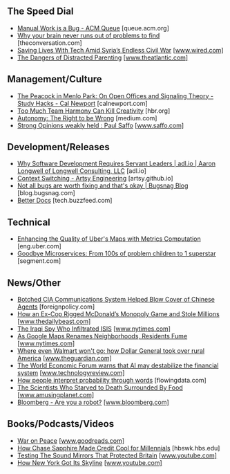 ## The Speed Dial
* [Manual Work is a Bug - ACM Queue](https://queue.acm.org/detail.cfm?id=3197520) [queue.acm.org]
* [Why your brain never runs out of problems to find](https://theconversation.com/why-your-brain-never-runs-out-of-problems-to-find-98990) [theconversation.com]
* [Saving Lives With Tech Amid Syria’s Endless Civil War](https://www.wired.com/story/syria-civil-war-hala-sentry/) [www.wired.com]
* [The Dangers of Distracted Parenting](https://www.theatlantic.com/magazine/archive/2018/07/the-dangers-of-distracted-parenting/561752/) [www.theatlantic.com]

## Management/Culture
* [The Peacock in Menlo Park: On Open Offices and Signaling Theory - Study Hacks - Cal Newport](http://calnewport.com/blog/2018/07/19/the-peacock-in-menlo-park-on-open-offices-and-signaling-theory/) [calnewport.com]
* [Too Much Team Harmony Can Kill Creativity](https://hbr.org/2018/06/too-much-team-harmony-can-kill-creativity) [hbr.org]
* [Autonomy: The Right to be Wrong](https://medium.com/@ard_adam/autonomy-youre-doing-it-wrong-b1eda593d726) [medium.com]
* [Strong Opinions weakly held : Paul Saffo](https://www.saffo.com/02008/07/26/strong-opinions-weakly-held/) [www.saffo.com]

## Development/Releases
* [Why Software Development Requires Servant Leaders | adl.io | Aaron Longwell of Longwell Consulting, LLC](https://adl.io/essays/why-software-development-requires-servant-leaders/) [adl.io]
* [Context Switching - Artsy Engineering](http://artsy.github.io/blog/2018/08/10/On-Context-Switching/) [artsy.github.io]
* [Not all bugs are worth fixing and that's okay  |  Bugsnag Blog](https://blog.bugsnag.com/application-stability-monitoring/) [blog.bugsnag.com]
* [Better Docs](https://tech.buzzfeed.com/better-docs-8fccb8ebd6a4) [tech.buzzfeed.com]

## Technical
* [Enhancing the Quality of Uber's Maps with Metrics Computation](https://eng.uber.com/maps-metrics-computation/) [eng.uber.com]
* [Goodbye Microservices: From 100s of problem children to 1 superstar](https://segment.com/blog/goodbye-microservices/) [segment.com]

## News/Other
* [Botched CIA Communications System Helped Blow Cover of Chinese Agents](https://foreignpolicy.com/2018/08/15/botched-cia-communications-system-helped-blow-cover-chinese-agents-intelligence/) [foreignpolicy.com]
* [How an Ex-Cop Rigged McDonald’s Monopoly Game and Stole Millions](https://www.thedailybeast.com/how-an-ex-cop-rigged-mcdonalds-monopoly-game-and-stole-millions) [www.thedailybeast.com]
* [The Iraqi Spy Who Infiltrated ISIS](https://www.nytimes.com/2018/08/12/world/middleeast/iraqi-spy-isis.html) [www.nytimes.com]
* [As Google Maps Renames Neighborhoods, Residents Fume](https://www.nytimes.com/2018/08/02/technology/google-maps-neighborhood-names.html) [www.nytimes.com]
* [Where even Walmart won't go: how Dollar General took over rural America](https://www.theguardian.com/business/2018/aug/13/dollar-general-walmart-buhler-haven-kansas) [www.theguardian.com]
* [The World Economic Forum warns that AI may destabilize the financial system](https://www.technologyreview.com/s/611890/the-world-economic-forum-warns-that-ai-may-destabilize-the-financial-system/) [www.technologyreview.com]
* [How people interpret probability through words](https://flowingdata.com/2018/07/06/how-people-interpret-probability-through-words/) [flowingdata.com]
* [The Scientists Who Starved to Death Surrounded By Food](https://www.amusingplanet.com/2018/08/the-scientists-who-starved-to-death.html) [www.amusingplanet.com]
* [Bloomberg - Are you a robot?](https://www.bloomberg.com/graphics/2018-us-land-use/) [www.bloomberg.com]

## Books/Podcasts/Videos
* [War on Peace](https://www.goodreads.com/book/show/37564532-war-on-peace) [www.goodreads.com]
* [How Chase Sapphire Made Credit Cool for Millennials](https://hbswk.hbs.edu/item/how-chase-sapphire-made-credit-cool-for-millennials) [hbswk.hbs.edu]
* [Testing The Sound Mirrors That Protected Britain](https://www.youtube.com/watch?v=04F5osXK4vw) [www.youtube.com]
* [How New York Got Its Skyline](https://www.youtube.com/watch?v=lGroIrQmwyw&feature=share) [www.youtube.com]